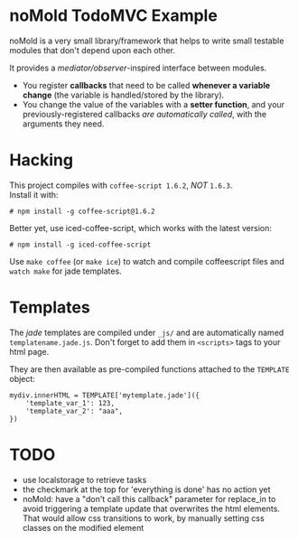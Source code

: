 # noMold TodoMVC Example
noMold is a very small library/framework that helps to write small testable modules that don't depend upon each other.

It provides a *mediator/observer*-inspired interface between modules.  
- You register **callbacks** that need to be called **whenever a variable change** (the variable is handled/stored by the library).
- You change the value of the variables with a **setter function**, and your previously-registered callbacks *are automatically called*, with the arguments they need.


# Hacking
This project compiles with `coffee-script 1.6.2`, *NOT* `1.6.3`.  
Install it with:

    # npm install -g coffee-script@1.6.2

Better yet, use iced-coffee-script, which works with the latest version:

    # npm install -g iced-coffee-script

Use `make coffee` (or `make ice`) to watch and compile coffeescript files and `watch make` for jade templates.


# Templates
The *jade* templates are compiled under `_js/` and are automatically named `templatename.jade.js`. Don't forget to add them in `<scripts>` tags to your html page.

They are then available as pre-compiled functions attached to the `TEMPLATE` object:

    mydiv.innerHTML = TEMPLATE['mytemplate.jade']({
        'template_var_1': 123,
        'template_var_2': "aaa",
    })


# TODO
- use localstorage to retrieve tasks
- the checkmark at the top for 'everything is done' has no action yet
- noMold: have a "don't call this callback" parameter for replace_in to avoid triggering a template update that overwrites the html elements. That would allow css transitions to work, by manually setting css classes on the modified element
